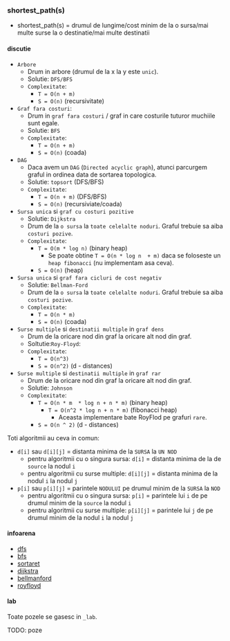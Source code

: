 ### shortest_path(s)

  * shortest_path(s) = drumul de lungime/cost minim de la o sursa/mai multe surse
  					   la o destinatie/mai multe destinatii

#### discutie
  * `Arbore`
    * Drum in arbore (drumul de la x la y este `unic`).
    * Solutie: `DFS/BFS`
    * `Complexitate`:
      * `T = O(n + m)`
      * `S = O(n)` (recursivitate)
  * `Graf fara costuri`:
    * Drum in `graf fara costuri` / graf in care costurile tuturor muchiile sunt egale.
    * Solutie: `BFS`
    * `Complexitate`:
      * `T = O(n + m)`
      * `S = O(n)` (coada)
  * `DAG`
    * Daca avem un `DAG` (`Directed acyclic graph`), atunci parcurgem graful in ordinea data de sortarea topologica.
    * Solutie: `topsort` (DFS/BFS)
    * `Complexitate`:
      * `T = O(n + m)` (DFS/BFS)
      * `S = O(n)` (recursiviate/coada)
  * `Sursa unica` si `graf cu costuri pozitive`
    * Solutie: `Dijkstra`
    * Drum de la `o sursa` la `toate celelalte noduri`. Graful trebuie sa aiba `costuri pozive`.
  	* `Complexitate`: 
  	  * `T = O(m * log n)` (binary heap)
  	    * Se poate obtine `T = O(n * log n  + m)` daca se foloseste un `heap fibonacci` (nu implementam asa ceva). 
  	  * `S = O(n)` (heap)
  * `Sursa unica` si `graf fara cicluri de cost negativ`
    * Solutie: `Bellman-Ford`
    * Drum de la `o sursa` la `toate celelalte noduri`. Graful trebuie sa aiba `costuri pozive`.
    * `Complexitate`:
      * `T = O(n * m)`
      * `S = O(n)` (coada)
  * `Surse multiple` si `destinatii multiple` in `graf dens`
    * Drum de la oricare nod din graf la oricare alt nod din graf.
    * Soltutie:`Roy-Floyd`:
    * `Complexitate`:
      * `T = O(n^3)`
      * `S = O(n^2)` (d - distances) 
  * `Surse multiple` si `destinatii multiple` in `graf rar`
    * Drum de la oricare nod din graf la oricare alt nod din graf.
    * Solutie: `Johnson`
    * `Complexitate`:
      * `T = O(n * m  * log n + n * m)` (binary heap)
      	* `T = O(n^2 * log n + n * m)` (fibonacci heap)
      	  * Aceasta implementare bate RoyFlod pe grafuri `rare`.
      * `S = O(n ^ 2)` (d - distances)

Toti algoritmii au ceva in comun:
  * `d[i]` sau `d[i][j]` = distanta minima de la `SURSA` la `UN NOD`
    * pentru algoritmii cu o singura sursa: `d[i]` = distanta minima de la de `source` la nodul `i`
    * pentru algoritmii cu surse multiple:  `d[i][j]` = distanta minima de la nodul `i` la nodul `j`
  * `p[i]` sau `p[i][j]` = parintele `NODULUI` pe drumul minim de la `SURSA` la `NOD`
    * pentru algoritmii cu o singura sursa: `p[i]` = parintele lui `i` de pe drumul minim de la `source` la nodul `i`
    * pentru algoritmii cu surse multiple:  `p[i][j]` = parintele lui `j` de pe drumul minim de la nodul `i` la nodul `j`
  
#### infoarena
 - [dfs](https://infoarena.ro/problema/dfs)
 - [bfs](https://infoarena.ro/problema/bfs)
 - [sortaret](https://infoarena.ro/problema/sortaret)
 - [dijkstra](https://infoarena.ro/problema/dijkstra)
 - [bellmanford](https://infoarena.ro/problema/bellmanford)
 - [royfloyd](https://infoarena.ro/problema/royfloyd)


#### lab

Toate pozele se gasesc in `_lab`.

TODO: poze
